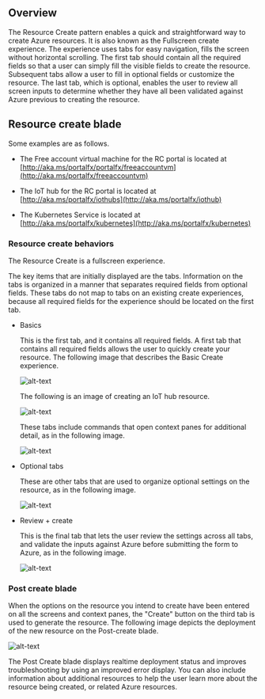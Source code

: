 
## Overview

The Resource Create pattern enables a quick and straightforward way to create Azure resources. It is also known as the Fullscreen create experience. The experience uses tabs for easy navigation, fills the screen without horizontal scrolling.  The first tab should contain all the required fields so that a user can simply fill the visible fields to create the resource.  Subsequent tabs allow a user to fill in optional fields or customize the resource. The last tab, which is optional, enables the user to review all screen inputs to determine whether they have all been validated against Azure previous to creating the resource.

## Resource create blade

Some examples are as follows.

* The Free account virtual machine for the RC portal is located at   [http://aka.ms/portalfx/portalfx/freeaccountvm](http://aka.ms/portalfx/freeaccountvm)

* The IoT hub for the RC portal is located at [http://aka.ms/portalfx/iothubs](http://aka.ms/portalfx/iothub)

 * The Kubernetes Service is located at [http://aka.ms/portalfx/kubernetes](http://aka.ms/portalfx/kubernetes)

### Resource create behaviors 

The Resource Create  is a fullscreen experience. 

The key items that are initially  displayed are the tabs.  Information on the tabs is organized in a manner that separates required fields from optional fields. These tabs do not map to tabs on an existing create experiences, because all required fields for the experience should be located on the first tab.

* Basics

    This is the first tab, and it contains all required fields. A first tab  that contains all required fields allows the user to quickly create your resource. The  following image that describes the Basic Create experience.

    ![alt-text](../media/top-extensions-resources/basicCreate.png "Resource basic tab")

    The following is an image of creating an IoT hub resource.

    ![alt-text](../media/top-extensions-resources/basicIoTCreate.png "Creating an IoT hub")

    These tabs include commands that open context panes for additional detail, as in the following image.
      
    ![alt-text](../media/top-extensions-resources/reviewContextPane.png "Context Pane for user interaction")


* Optional tabs

    These are other tabs that are used to organize optional settings on the resource, as in the following image.

  
    ![alt-text](../media/top-extensions-resources/optionalCreate.png "Resource option tab")

* Review + create
 
    This is the final tab that lets the user review the settings across all tabs, and validate the inputs against Azure before submitting the form to Azure, as in the following image.
      
    ![alt-text](../media/top-extensions-resources/reviewCreate.png "Resource review tab")

### Post create blade

When the options on the resource you intend to create have been entered on all the screens and context panes, the "Create" button on the third tab is used to generate the resource.  The following image depicts the deployment of the new resource on the Post-create blade.
    
![alt-text](../media/top-extensions-resources/reviewDeploy.png "New resource deployment")

The Post Create blade displays realtime deployment status and improves troubleshooting by using an improved error display.  You can also include information about additional resources to help the user learn more about the resource being created, or related Azure resources.